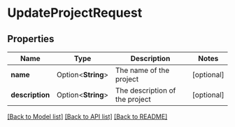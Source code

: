 # UpdateProjectRequest

## Properties

Name | Type | Description | Notes
------------ | ------------- | ------------- | -------------
**name** | Option<**String**> | The name of the project | [optional]
**description** | Option<**String**> | The description of the project | [optional]

[[Back to Model list]](../README.md#documentation-for-models) [[Back to API list]](../README.md#documentation-for-api-endpoints) [[Back to README]](../README.md)



